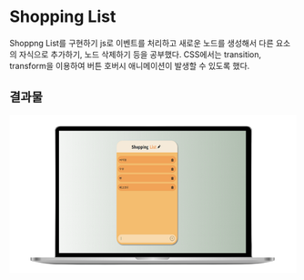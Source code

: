 # Shopping List

Shoppng List를 구현하기 js로 이벤트를 처리하고 새로운 노드를 생성해서 다른 요소의 자식으로 추가하기, 노드 삭제하기 등을 공부했다. CSS에서는 transition, transform을 이용하여 버튼 호버시 애니메이션이 발생할 수 있도록 했다.

## 결과물

![layout](./shoppingListImg.png)
